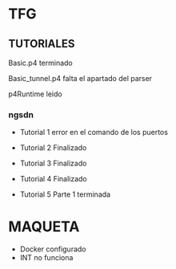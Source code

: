 # TFG

## TUTORIALES
Basic.p4 terminado


Basic_tunnel.p4 falta el apartado del parser



p4Runtime leido


### ngsdn

* Tutorial 1 error en el comando de los puertos

* Tutorial 2 Finalizado

* Tutorial 3 Finalizado

* Tutorial 4 Finalizado

* Tutorial 5 Parte 1 terminada

# MAQUETA

* Docker configurado
* INT no funciona
